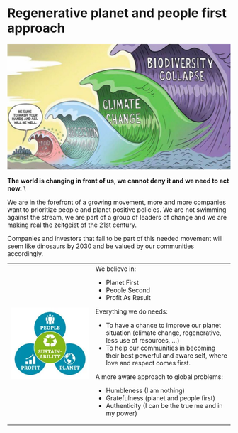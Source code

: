 # Regenerative planet and people first approach

![alt_text](img/crises_waves.jpg )

**The world is changing in front of us, we cannot deny it and we need to act now.** \


We are in the forefront of a growing movement, more and more companies want to prioritize people and planet positive policies. We are not swimming against the stream, we are part of a group of leaders of change and we are making real the zeitgeist of the 21st century. 

Companies and investors that fail to be part of this needed movement will seem like dinosaurs by 2030 and be valued by our communities accordingly.

<table>
  <tr>
   <td>
        <img src="img/people_planet_profit.png" width="600" alt="alt_text" title=>
   </td>
   <td>We believe in:
        <ul>
            <li>Planet First</li>
            <li>People Second</li>
            <li>Profit As Result</li>
        </ul>
        <p>
        Everything we do needs:
        <ul>
            <li>To have a chance to improve our planet situation (climate change, regenerative, less use of resources, …)</li>
            <li>To help our communities in becoming their best powerful and aware self, where love and respect comes first.</li>
        </ul>
        <p>
        A more aware approach to global problems:
        <ul>
            <li>Humbleness (I am nothing)</li>
            <li>Gratefulness (planet and people first)</li>
            <li>Authenticity (I can be the true me and in my power)</li>
        </ul>
  </tr>
</table>


